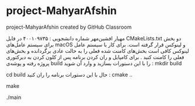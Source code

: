# project-MahyarAfshin
project-MahyarAfshin created by GitHub Classroom

مهیار افشین‌مهر
شماره دانشجویی : ۴۰۰۱۰۹۷۳۵
در فایل CMakeLists.txt دو بخش برای سیستم عامل‌های macOS و لینوکس قرار گرفته است. برای کار با سیستم عامل لینوکس کافی است بخش‌های کامنت شده فعلی را به حالت عادی برگردانده و بخش‌های فعلی را کامنت کنید . 
برای کامپایل و ران کردن برنامه پس از کلون کردن به دیرکتوری پروژه رفته و پوشه‌ی build را با این دستورات بسازید و وارد آن شوید : 
mkdir build

cd build
حال با این دستورات برنامه را ران کنید : 
cmake ..

make

./main
